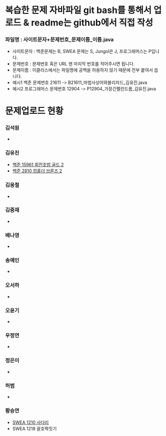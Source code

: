 # 복습한 문제 자바파일 git bash를 통해서 업로드 & readme는 github에서 직접 작성
### 파일명 : 사이트문자+문제번호_문제이름_이름.java
<ul>
  <li>사이트문자 : 백준문제는 B, SWEA 문제는 S, Jungol은 J, 프로그래머스는 P입니다.</li>
  <li>문제번호 : 문제번호 혹은 URL 맨 마지막 번호를 적어주시면 됩니다.</li>
  <li>문제이름 : 이클리스에서는 파일명에 공백을 허용하지 않기 때문에 전부 붙여서 씁니다.</li>
  <li>예시1 백준 문제번호 21611 -> B21611_마법사상어와블리자드_김유진.java</li>
  <li>예시2 프로그래머스 문제번호 12904 -> P12904_가장긴팰린드롬_김유진.java</li>
</ul>

# 문제업로드 현황

### 김석원
<ul>
  <li><a href = ""> </a></li>
</ul>  

### 김유진
<ul>
  <li><a href ="https://github.com/S6-Daejeon4-Study/D4-Algo-Study/blob/main/D4S10/1%EC%A3%BC%EC%B0%A8/%EB%B3%B5%EC%8A%B5%20%EB%AC%B8%EC%A0%9C/B15961_%ED%9A%8C%EC%A0%84%EC%B4%88%EB%B0%A5_%EA%B9%80%EC%9C%A0%EC%A7%84.java" > 백준 15961 회전초밥 골드 2</a> </li>
   <li><a href ="https://github.com/S6-Daejeon4-Study/D4-Algo-Study/blob/main/D4S10/1%EC%A3%BC%EC%B0%A8/%EB%B3%B5%EC%8A%B5%20%EB%AC%B8%EC%A0%9C/B2810_%EC%BB%B5%ED%99%80%EB%8D%94_%EA%B9%80%EC%9C%A0%EC%A7%84.java" > 백준 2810 컵홀더 브론즈 2</a>  </li>
</ul> 

### 김응철
<ul>
  <li><a href = ""> </a></li>
</ul>  

### 김중재
<ul>
  <li><a href = ""> </a></li>
</ul>  

### 배나영
<ul>
  <li><a href = ""> </a></li>
</ul>  

### 송예인
<ul>
  <li><a href = ""> </a></li>
</ul>  

### 오서하
<ul>
  <li><a href = ""> </a></li>
</ul>  

### 오윤기
<ul>
  <li><a href = ""> </a></li>
</ul>  

### 우정연
<ul>
  <li><a href = ""> </a></li>
</ul>  

### 정은이
<ul>  
  <li><a href = ""> </a></li>
</ul>  

### 허범
<ul>
  <li><a href = ""> </a></li>
</ul>  

### 황승연
<ul>
  <li><a href = "https://github.com/S6-Daejeon4-Study/D4-Algo-Study/blob/main/D4S10/1%EC%A3%BC%EC%B0%A8/%EB%B3%B5%EC%8A%B5%20%EB%AC%B8%EC%A0%9C/S1210_%EC%82%AC%EB%8B%A4%EB%A6%AC_%ED%99%A9%EC%8A%B9%EC%97%B0.java">SWEA 1210 사다리</a></li>
  <li><a href = "https://github.com/S6-Daejeon4-Study/D4-Algo-Study/blob/main/D4S10/1%EC%A3%BC%EC%B0%A8/%EB%B3%B5%EC%8A%B5%20%EB%AC%B8%EC%A0%9C/S1218_%EA%B4%84%ED%98%B8%EC%A7%9D%EC%A7%93%EA%B8%B0_%ED%99%A9%EC%8A%B9%EC%97%B0.java"> </a>SWEA 1218 괄호짝짓기</li>
</ul>  
